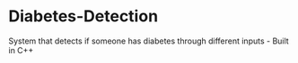 # Diabetes-Detection
System that detects if someone has diabetes through different inputs - Built in C++

